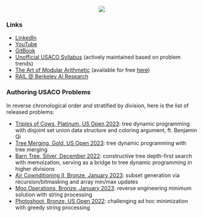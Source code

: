 <p align="center">
<img align="center" src="https://github-readme-stats-sigma-five.vercel.app/api?username=Aryansh-S&show_icons=true&theme=onedark&count_private=true">
</p>

### Links
* [LinkedIn](https://www.linkedin.com/in/aryansh-s/)
* [YouTube](https://www.youtube.com/@STEMWithAry)
* [GitBook](https://aryansh.gitbook.io/)
* [Unofficial USACO Syllabus](https://www.overleaf.com/read/fktckfprxyxn) (actively maintained based on problem trends)
* [The Art of Modular Arithmetic](https://www.amazon.com/Art-Modular-Arithmetic-Aryansh-Shrivastava-ebook/dp/B09DF7MTWB) (available for free [here](https://aryansh-s.github.io/The_Art_of_Modular_Arithmetic.pdf))
* [RAIL @ Berkeley AI Research](https://rail.eecs.berkeley.edu/)

### Authoring USACO Problems
In reverse chronological order and stratified by division, here is the list of released problems:
* [Triples of Cows, Platinum, US Open 2023](http://www.usaco.org/index.php?page=viewproblem2&cpid=1334): tree dynamic programming with disjoint set union data structure and coloring argument, ft. Benjamin Qi
* [Tree Merging, Gold, US Open 2023](http://usaco.org/index.php?page=viewproblem2&cpid=1331): tree dynamic programming with tree merging
* [Barn Tree, Silver, December 2022](http://usaco.org/index.php?page=viewproblem2&cpid=1254): constructive tree depth-first search with memoization, serving as a bridge to tree dynamic programming in higher divisions
* [Air Cownditioning II, Bronze, January 2023](http://usaco.org/index.php?page=viewproblem2&cpid=1276): subset generation via recursion/bitmasking and array min/max updates
* [Moo Operations, Bronze, January 2023](http://usaco.org/index.php?page=viewproblem2&cpid=1277): reverse engineering minimum solution with string processing
* [Photoshoot, Bronze, US Open 2022](http://usaco.org/index.php?page=viewproblem2&cpid=1227): challenging ad hoc minimization with greedy string processing
